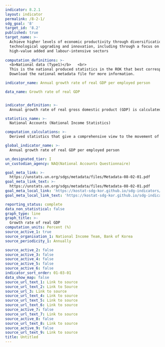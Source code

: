 ```yaml
---
indicator: 8.2.1
layout: indicator
permalink: /8-2-1/
sdg_goal: '8'
target_id: '8.2'
published: true
target_name: >-
  Achieve higher levels of economic productivity through diversification,
  technological upgrading and innovation, including through a focus on
  high-value added and labour-intensive sectors
  
computation_definitions: >-
  <b>National data (Type1)</b>   <br>
  This is the national produced statistics in the ROK that best corresponds to the definition of UN SDGs indicators. <br>
  Download the national metadata file for more information.

indicator_name: Annual growth rate of real GDP per employed person

data_name: Growth rate of real GDP 


indicator_definition: >-
  Annual growth rate of real gross domestic product (GDP) is calculated as the percentage change in the real GDP between two consecutive years. This indicator highlights increases in added values from the previous year, hence an important indicator to measure the performance of a country’s economic performance

statistics_name: >-
  National Accounts (National Income Statistics) 

computation_calculations: >-
  Derived statistics that give a comprehensive view to the movement of the economy; total outputs and interim inputs are calculated based on 170 basic types of statistics(300 types including simple data) and added values are calculated by deducing interim inputs from total outputs

global_indicator_name: >-
  Annual growth rate of real GDP per employed person

un_designated_tier: I
un_custodian_agency: NAQ(National Accounts Questionnaire)

goal_meta_link: >-
  https://unstats.un.org/sdgs/metadata/files/Metadata-08-02-01.pdf   
goal_meta_link_text: >-
  https://unstats.un.org/sdgs/metadata/files/Metadata-08-02-01.pdf   
goal_meta_local_link: 'https://kostat-sdg-kor.github.io/sdg-indicators/public/data/Metadata-08-02-01_ENG.pdf'
goal_meta_local_link_text: 'https://kostat-sdg-kor.github.io/sdg-indicators/public/data/Metadata-08-02-01_ENG.pdf'

reporting_status: complete
data_non_statistical: false
graph_type: line
graph_title: >-
  Growth rate of real GDP 
computation_units: Percent (%)
source_active_1: true
source_organisation_1: National Income Team, Bank of Korea 
source_periodicity_1: Annually 

source_active_2: false
source_active_3: false
source_active_4: false
source_active_5: false
source_active_6: false
indicator_sort_order: 01-03-01
data_show_map: false
source_url_text_1: Link to source
source_url_text_2: Link to Source
source_url_3: Link to source
source_url_text_4: Link to source
source_url_text_5: Link to source
source_url_text_6: Link to source
source_active_7: false
source_url_text_7: Link to source
source_active_8: false
source_url_text_8: Link to source
source_active_9: false
source_url_text_9: Link to source
title: Untitled
---
```

